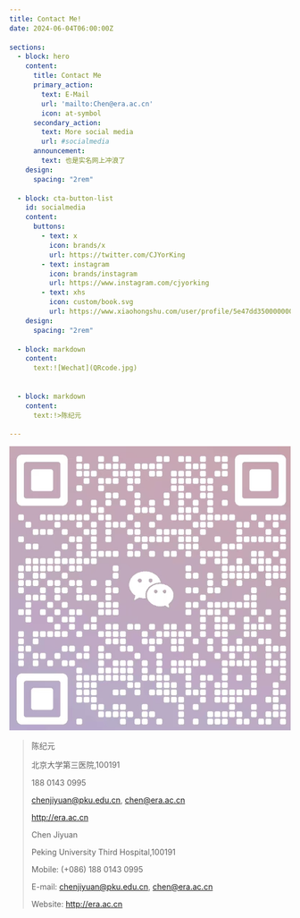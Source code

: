 ```yaml
---
title: Contact Me!
date: 2024-06-04T06:00:00Z  

sections:
  - block: hero
    content:
      title: Contact Me
      primary_action:
        text: E-Mail
        url: 'mailto:Chen@era.ac.cn'
        icon: at-symbol
      secondary_action:
        text: More social media
        url: #socialmedia
      announcement:
        text: 也是实名网上冲浪了
    design:
      spacing: "2rem"
    
  - block: cta-button-list
    id: socialmedia
    content:
      buttons:
        - text: x
          icon: brands/x
          url: https://twitter.com/CJYorKing
        - text: instagram
          icon: brands/instagram
          url: https://www.instagram.com/cjyorking
        - text: xhs
          icon: custom/book.svg
          url: https://www.xiaohongshu.com/user/profile/5e47dd35000000000100875a
    design:
      spacing: "2rem"
    
  - block: markdown
    content:
      text:![Wechat](QRcode.jpg)


  - block: markdown
    content:
      text:!>陈纪元

---
```

![Wechat](QRcode.jpg)


>陈纪元
>
>北京大学第三医院,100191
>
>188 0143 0995
>
>chenjiyuan@pku.edu.cn, chen@era.ac.cn
>
>http://era.ac.cn
>
>
>
>Chen Jiyuan
>
>Peking University Third Hospital,100191 
>
>Mobile: (+086) 188 0143 0995
>
>E-mail: chenjiyuan@pku.edu.cn, chen@era.ac.cn
>
>Website: http://era.ac.cn
